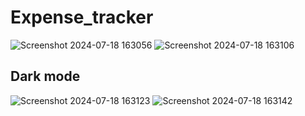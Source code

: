 # Expense_tracker

![Screenshot 2024-07-18 163056](https://github.com/user-attachments/assets/d3e09a30-f201-4be0-bdfe-9fd36b5c5763)
![Screenshot 2024-07-18 163106](https://github.com/user-attachments/assets/39aec6c4-d2bb-4850-8174-8cfbb0a574b4)

## Dark mode

![Screenshot 2024-07-18 163123](https://github.com/user-attachments/assets/437e3b26-9ad8-41f7-8192-1e275a90c728)
![Screenshot 2024-07-18 163142](https://github.com/user-attachments/assets/b57e66d4-3e2d-4c4f-84d4-bac1af621e99)

